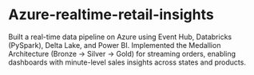 # Azure-realtime-retail-insights
Built a real-time data pipeline on Azure using Event Hub, Databricks (PySpark), Delta Lake, and Power BI. Implemented the Medallion Architecture (Bronze → Silver → Gold) for streaming orders, enabling dashboards with minute-level sales insights across states and products.
